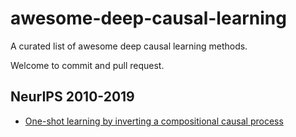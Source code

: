 # awesome-deep-causal-learning
 A curated list of awesome deep causal learning methods.
 
 Welcome to commit and pull request.

## NeurIPS 2010-2019

- [One-shot learning by inverting a compositional causal process](http://papers.nips.cc/paper/5128-one-shot-learning-by-inverting-a-compositional-causal-process)
